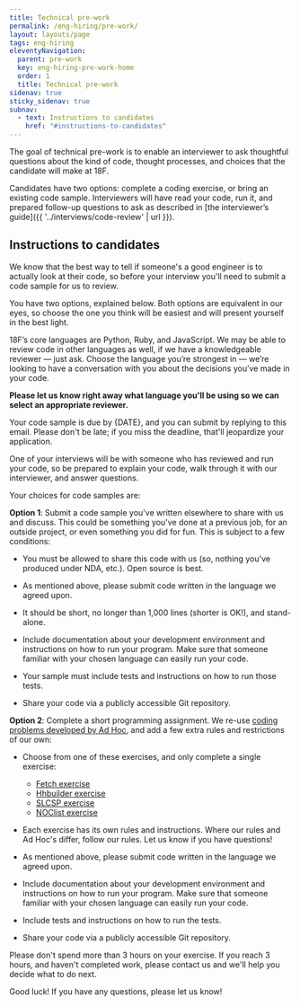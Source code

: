 ```yaml
---
title: Technical pre-work
permalink: /eng-hiring/pre-work/
layout: layouts/page
tags: eng-hiring
eleventyNavigation: 
  parent: pre-work
  key: eng-hiring-pre-work-home
  order: 1
  title: Technical pre-work
sidenav: true
sticky_sidenav: true
subnav:
  - text: Instructions to candidates
    href: "#instructions-to-candidates"
---
```


The goal of technical pre-work is to enable an interviewer to ask thoughtful questions about the kind of code, thought processes, and choices that the candidate will make at 18F.

Candidates have two options: complete a coding exercise, or bring an existing code sample. Interviewers will have read your code, run it, and prepared follow-up questions to ask as described in [the interviewer’s guide]({{ '../interviews/code-review' | url }}).

## Instructions to candidates

We know that the best way to tell if someone's a good engineer is to actually look at their code, so before your interview you'll need to submit a code sample for us to review.

You have two options, explained below. Both options are equivalent in our eyes, so choose the one you think will be easiest and will present yourself in the best light.

18F’s core languages are Python, Ruby, and JavaScript. We may be able to review code in other languages as well, if we have a knowledgeable reviewer — just ask. Choose the language you’re strongest in — we’re looking to have a conversation with you about the decisions you’ve made in your code.

**Please let us know right away what language you'll be using so we can select an appropriate reviewer.**

Your code sample is due by {DATE}, and you can submit by replying to this email. Please don't be late; if you miss the deadline, that'll jeopardize your application.

One of your interviews will be with someone who has reviewed and run your code, so be prepared to explain your code, walk through it with our interviewer, and answer questions.

Your choices for code samples are:

**Option 1**: Submit a code sample you've written elsewhere to share with us and discuss. This could be something you've done at a previous job, for an outside project, or even something you did for fun. This is subject to a few conditions:

- You must be allowed to share this code with us (so, nothing you've produced under NDA, etc.). Open source is best.

- As mentioned above, please submit code written in the language we agreed upon.

- It should be short, no longer than 1,000 lines (shorter is OK!), and stand-alone.

- Include documentation about your development environment and instructions on how to run your program. Make sure that someone familiar with your chosen language can easily run your code.

- Your sample must include tests and instructions on how to run those tests.

- Share your code via a publicly accessible Git repository.

**Option 2**: Complete a short programming assignment. We re-use [coding problems developed by Ad Hoc](https://homework.adhoc.team), and add a few extra rules and restrictions of our own:

- Choose from one of these exercises, and only complete a single exercise:
   - [Fetch exercise](https://homework.adhoc.team/fetch/)
   - [Hhbuilder exercise](https://homework.adhoc.team/hhbuilder/)
   - [SLCSP exercise](https://homework.adhoc.team/slcsp/)
   - [NOClist exercise](https://homework.adhoc.team/noclist/)

- Each exercise has its own rules and instructions. Where our rules and Ad Hoc's
  differ, follow our rules. Let us know if you have questions!

- As mentioned above, please submit code written in the language we agreed upon.

- Include documentation about your development environment and instructions on how to run your program. Make sure that someone familiar with your chosen language can easily run your code.

- Include tests and instructions on how to run the tests.

- Share your code via a publicly accessible Git repository.

Please don't spend more than 3 hours on your exercise. If you reach 3 hours, and haven't completed work, please contact us and we'll help you decide what to do next.

Good luck! If you have any questions, please let us know!
